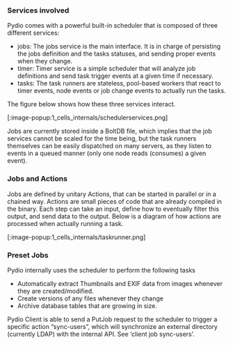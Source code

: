 
### Services involved

Pydio comes with a powerful built-in scheduler that is composed of three different services:

- jobs: The jobs service is the main interface. It is in charge of persisting the jobs definition and the tasks statuses, and sending proper events when they change.
- timer: Timer service is a simple scheduler that will analyze job definitions and send task trigger events at a given time if necessary.
- tasks: The task runners are stateless, pool-based workers that react to timer events, node events or job change events to actually run the tasks.

The figure below shows how these three services interact.

[:image-popup:1_cells_internals/schedulerservices.png]

Jobs are currently stored inside a BoltDB file, which implies that the job services cannot be scaled for the time being, but the task runners themselves can be easily dispatched on many servers, as they listen to events in a queued manner (only one node reads (consumes) a given event).

### Jobs and Actions

Jobs are defined by unitary Actions, that can be started in parallel or in a chained way. Actions are small pieces of code that are already compiled in the binary. Each step can take an input, define how to eventually filter this output, and send data to the output.
Below is a diagram of how actions are processed when actually running a task.

[:image-popup:1_cells_internals/taskrunner.png]

### Preset Jobs

Pydio internally uses the scheduler to perform the following tasks

- Automatically extract Thumbnails and EXIF data from images whenever they are created/modified.
- Create versions of any files whenever they change
- Archive database tables that are growing in size.

Pydio Client is able to send a PutJob request to the scheduler to trigger a specific action “sync-users”, which will synchronize an external directory (currently LDAP) with the internal API. See ‘client job sync-users’.
